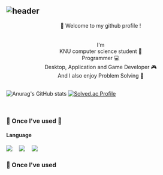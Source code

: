 ![header](https://capsule-render.vercel.app/api?type=waving&height=170&color=gradient&customColorList=1&text=Dong-gyun%20Kook&reversal=true&fontColor=FFFFFF&fontSize=65&animation=fadeIn&fontAlign=67&fontAlignY=30&desc=💻%20🇰🇷&descSize=40&descAlignY=20&descAlign=8&stroke=000000&strokeWidth=0)
---
<div align="center">
  👋 Welcome to my github profile ! <br/>
  <br/>
  <br/>
  I'm <br/>
  KNU computer science student 📖 <br/>
  Programmer 💻 <br/>
  Desktop, Application and Game Developer 🎮 <br/>
  And I also enjoy Problem Solving 📝 <br/>
  <br/>
</div>

![Anurag's GitHub stats](https://github-readme-stats.vercel.app/api?username=kookjd7759&theme=vue&show_icons=true)
[![Solved.ac Profile](http://mazassumnida.wtf/api/v2/generate_badge?boj=kookjd7759)](https://solved.ac/kookjd7759/)

<br/>

### 🔨 Once I've used 🔨
#### Language
<img src ="https://img.shields.io/badge/C-A8B9CC.svg?&style=for-the-badge&logo=c&logoColor=FFFFFF"/> 
<img src ="https://img.shields.io/badge/C++-00599C.svg?&style=for-the-badge&logo=cplusplus&logoColor=FFFFFF"/> 
<img src ="https://img.shields.io/badge/C%23-512BD4.svg?&style=for-the-badge&logo=csharp&logoColor=FFFFFF"/>
### 🔨 Once I've used

